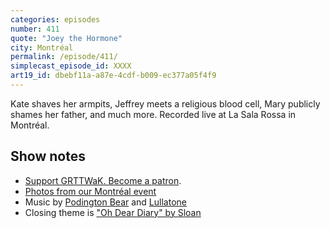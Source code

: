 ```yaml
---
categories: episodes
number: 411
quote: "Joey the Hormone"
city: Montréal
permalink: /episode/411/
simplecast_episode_id: XXXX
art19_id: dbebf11a-a87e-4cdf-b009-ec377a05f4f9
---
```


Kate shaves her armpits, Jeffrey meets a religious blood cell, Mary publicly shames her father, and much more. Recorded live at La Sala Rossa in Montréal.

## Show notes
* [Support GRTTWaK. Become a patron](https://grownupsreadthingstheywroteaskids.com/support/?utm_source=podcast&utm_medium=referral&utm_campaign=411).
* [Photos from our Montréal event]()
* Music by [Podington Bear](https://geo.itunes.apple.com/us/artist/podington-bear/id250459572?at=10lR7u&mt=1&app=music) and [Lullatone](https://geo.itunes.apple.com/us/artist/lullatone/id34467705?at=10lR7u&mt=1&app=music)
* Closing theme is ["Oh Dear Diary" by Sloan](http://sloan.spinshop.com/details/9850)